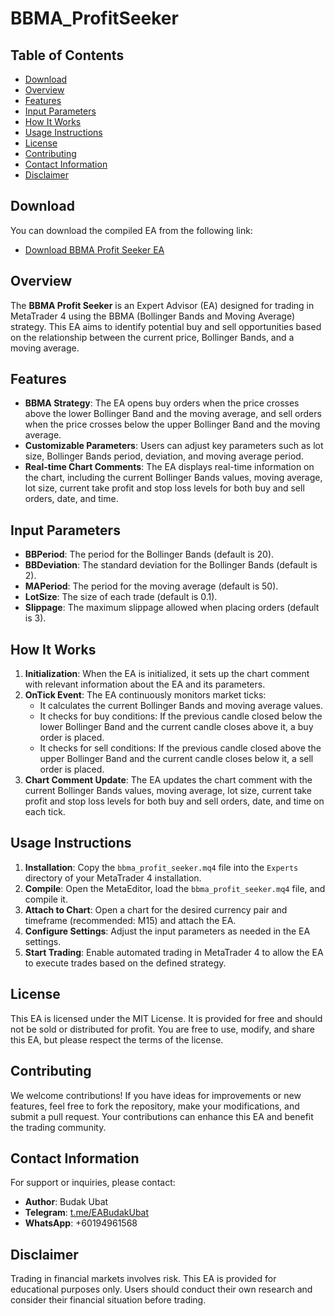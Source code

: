# BBMA_ProfitSeeker

## Table of Contents
- [Download](#download)
- [Overview](#overview)
- [Features](#features)
- [Input Parameters](#input-parameters)
- [How It Works](#how-it-works)
- [Usage Instructions](#usage-instructions)
- [License](#license)
- [Contributing](#contributing)
- [Contact Information](#contact-information)
- [Disclaimer](#disclaimer)

## Download
You can download the compiled EA from the following link:
- [Download BBMA Profit Seeker EA](https://github.com/syarief02/BBMA_ProfitSeeker/raw/refs/heads/main/bbma_profit_seeker.ex4)

## Overview
The **BBMA Profit Seeker** is an Expert Advisor (EA) designed for trading in MetaTrader 4 using the BBMA (Bollinger Bands and Moving Average) strategy. This EA aims to identify potential buy and sell opportunities based on the relationship between the current price, Bollinger Bands, and a moving average.

## Features
- **BBMA Strategy**: The EA opens buy orders when the price crosses above the lower Bollinger Band and the moving average, and sell orders when the price crosses below the upper Bollinger Band and the moving average.
- **Customizable Parameters**: Users can adjust key parameters such as lot size, Bollinger Bands period, deviation, and moving average period.
- **Real-time Chart Comments**: The EA displays real-time information on the chart, including the current Bollinger Bands values, moving average, lot size, current take profit and stop loss levels for both buy and sell orders, date, and time.

## Input Parameters
- **BBPeriod**: The period for the Bollinger Bands (default is 20).
- **BBDeviation**: The standard deviation for the Bollinger Bands (default is 2).
- **MAPeriod**: The period for the moving average (default is 50).
- **LotSize**: The size of each trade (default is 0.1).
- **Slippage**: The maximum slippage allowed when placing orders (default is 3).

## How It Works
1. **Initialization**: When the EA is initialized, it sets up the chart comment with relevant information about the EA and its parameters.
2. **OnTick Event**: The EA continuously monitors market ticks:
   - It calculates the current Bollinger Bands and moving average values.
   - It checks for buy conditions: If the previous candle closed below the lower Bollinger Band and the current candle closes above it, a buy order is placed.
   - It checks for sell conditions: If the previous candle closed above the upper Bollinger Band and the current candle closes below it, a sell order is placed.
3. **Chart Comment Update**: The EA updates the chart comment with the current Bollinger Bands values, moving average, lot size, current take profit and stop loss levels for both buy and sell orders, date, and time on each tick.

## Usage Instructions
1. **Installation**: Copy the `bbma_profit_seeker.mq4` file into the `Experts` directory of your MetaTrader 4 installation.
2. **Compile**: Open the MetaEditor, load the `bbma_profit_seeker.mq4` file, and compile it.
3. **Attach to Chart**: Open a chart for the desired currency pair and timeframe (recommended: M15) and attach the EA.
4. **Configure Settings**: Adjust the input parameters as needed in the EA settings.
5. **Start Trading**: Enable automated trading in MetaTrader 4 to allow the EA to execute trades based on the defined strategy.

## License
This EA is licensed under the MIT License. It is provided for free and should not be sold or distributed for profit. You are free to use, modify, and share this EA, but please respect the terms of the license.

## Contributing
We welcome contributions! If you have ideas for improvements or new features, feel free to fork the repository, make your modifications, and submit a pull request. Your contributions can enhance this EA and benefit the trading community.

## Contact Information
For support or inquiries, please contact:
- **Author**: Budak Ubat
- **Telegram**: [t.me/EABudakUbat](https://t.me/EABudakUbat)
- **WhatsApp**: +60194961568

## Disclaimer
Trading in financial markets involves risk. This EA is provided for educational purposes only. Users should conduct their own research and consider their financial situation before trading.
